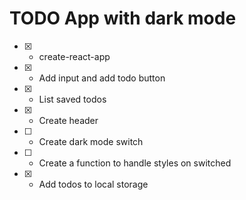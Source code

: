 # TODO App with dark mode

* [x] - create-react-app
* [x] - Add input and add todo button
* [x] - List saved todos 
* [x] - Create header
* [ ] - Create dark mode switch
* [ ] - Create a function to handle styles on switched
* [x] - Add todos to local storage